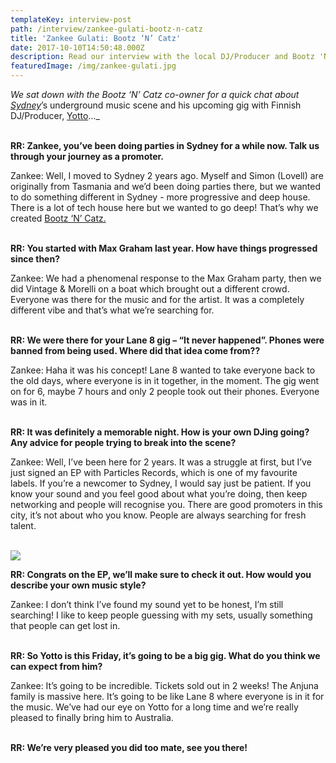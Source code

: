 ```yaml
---
templateKey: interview-post
path: /interview/zankee-gulati-bootz-n-catz
title: 'Zankee Gulati: Bootz ‘N’ Catz'
date: 2017-10-10T14:50:48.000Z
description: Read our interview with the local DJ/Producer and Bootz 'N' Catz co-owner...
featuredImage: /img/zankee-gulati.jpg
---
```

_We sat down with the Bootz ‘N’ Catz co-owner for a quick chat about [Sydney](https://www.ravereviewz.net/Events-Location/Sydney)_’s underground music scene and his upcoming gig with Finnish DJ/Producer, [Yotto](https://magazine.ravereviewz.net/interview/yotto)…_
<br><br>

**RR: Zankee, you’ve been doing parties in Sydney for a while now. Talk us through your journey as a promoter.**

Zankee: Well, I moved to Sydney 2 years ago. Myself and Simon (Lovell) are originally from Tasmania and we’d been doing parties there, but we wanted to do something different in Sydney - more progressive and deep house. There is a lot of tech house here but we wanted to go deep! That’s why we created [Bootz ‘N’ Catz.](https://www.facebook.com/Bootz-N-Catz-1644734072456020/)
<br><br>

**RR: You started with Max Graham last year. How have things progressed since then?**

Zankee: We had a phenomenal response to the Max Graham party, then we did Vintage & Morelli on a boat which brought out a different crowd. Everyone was there for the music and for the artist. It was a completely different vibe and that’s what we’re searching for.
<br><br>

**RR: We were there for your Lane 8 gig – “It never happened”. Phones were banned from being used. Where did that idea come from??**

Zankee: Haha it was his concept! Lane 8 wanted to take everyone back to the old days, where everyone is in it together, in the moment. The gig went on for 6, maybe 7 hours and only 2 people took out their phones. Everyone was in it.
<br><br>

**RR: It was definitely a memorable night. How is your own DJing going? Any advice for people trying to break into the scene?**

Zankee: Well, I’ve been here for 2 years. It was a struggle at first, but I’ve just signed an EP with Particles Records, which is one of my favourite labels. If you’re a newcomer to Sydney, I would say just be patient. If you know your sound and you feel good about what you’re doing, then keep networking and people will recognise you. There are good promoters in this city, it’s not about who you know. People are always searching for fresh talent.
<br><br>

![](/img/zankee-gulati-welove.jpg)

**RR: Congrats on the EP, we’ll make sure to check it out. How would you describe your own music style?**

Zankee: I don’t think I’ve found my sound yet to be honest, I’m still searching! I like to keep people guessing with my sets, usually something that people can get lost in.
<br><br>

**RR: So Yotto is this Friday, it’s going to be a big gig. What do you think we can expect from him?**

Zankee: It’s going to be incredible. Tickets sold out in 2 weeks! The Anjuna family is massive here. It’s going to be like Lane 8 where everyone is in it for the music. We’ve had our eye on Yotto for a long time and we’re really pleased to finally bring him to Australia.
<br><br>

**RR: We’re very pleased you did too mate, see you there!**
